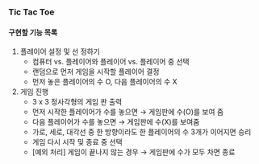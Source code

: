 ### Tic Tac Toe

#### 구현할 기능 목록
1. 플레이어 설정 및 선 정하기
    - 컴퓨터 vs. 플레이어와 플레이어 vs. 플레이어 중 선택
    - 랜덤으로 먼저 게임을 시작할 플레이어 결정
    - 먼저 놓은 플레이어의 수 O, 다음 플레이어의 수 X
2. 게임 진행
    - 3 x 3 정사각형의 게임 판 출력
    - 먼저 시작한 플레이어가 수를 놓으면 → 게임판에 수(O)를 보여 줌
    - 다음 플레이어가 수를 놓으면 → 게임판에 수(X)를 보여줌
    - 가로, 세로, 대각선 중 한 방향이라도 한 플레이어의 수 3개가 이어지면 승리
    - 게임 다시 시작 및 종료 중 선택
    - [예외 처리] 게임이 끝나지 않는 경우 → 게임판에 수가 모두 차면 종료
